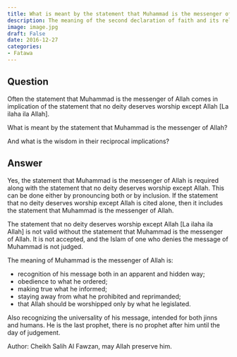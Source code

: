 ```yaml
---
title: What is meant by the statement that Muhammad is the messenger of Allah?
description: The meaning of the second declaration of faith and its relationship to the first
image: image.jpg
draft: False
date: 2016-12-27
categories:
- Fatawa
---
```


## Question

Often the statement that Muhammad is the messenger of Allah comes in implication of the
statement that no deity deserves worship except Allah [La ilaha ila Allah].

What is meant by the statement that Muhammad is the messenger of Allah?

And what is the wisdom in their reciprocal implications?

## Answer

Yes, the statement that Muhammad is the messenger of Allah is required along with the
statement that no deity deserves worship except Allah. This can be done either by
pronouncing both or by inclusion. If the statement that no deity deserves worship except
Allah is cited alone, then it includes the statement that Muhammad is the messenger of
Allah.

The statement that no deity deserves worship except Allah [La ilaha ila Allah] is not
valid without the statement that Muhammad is the messenger of Allah. It is not accepted,
and the Islam of one who denies the message of Muhammad is not judged.

The meaning of Muhammad is the messenger of Allah is:
- recognition of his message both in an apparent and hidden way;
- obedience to what he ordered;
- making true what he informed;
- staying away from what he prohibited and reprimanded;
- that Allah should be worshipped only by what he legislated.

Also recognizing the universality of his message, intended for both jinns and humans. He
is the last prophet, there is no prophet after him until the day of judgement.

Author: Cheikh Salih Al Fawzan, may Allah preserve him.